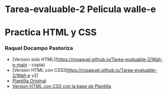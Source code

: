 # Tarea-evaluable-2 Pelicula walle-e

# Practica HTML y CSS

### Raquel  Docampo Pastoriza

* [Version solo HTML](https://rosaquel.github.io/Tarea-evaluable-2/Wall-e-main - copia)
* [Version HTML con CSS](https://rosaquel.github.io/Tarea-evaluable-2/Wall-e v2)
* [Plantilla Original](https://rosaquel.github.io/Tarea-evaluable-2/)
* [Version HTML con CSS con la base de Plantilla](https://rosaquel.github.io/Tarea-evaluable-2/)
